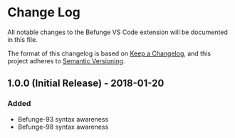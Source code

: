 # Change Log

All notable changes to the Befunge VS Code extension will be documented in this file.

The format of this changelog is based on [Keep a Changelog](http://keepachangelog.com/en/1.0.0/),
and this project adheres to [Semantic Versioning](http://semver.org/spec/v2.0.0.html).

## 1.0.0 (Initial Release) - 2018-01-20

### Added

- Befunge-93 syntax awareness
- Befunge-98 syntax awareness